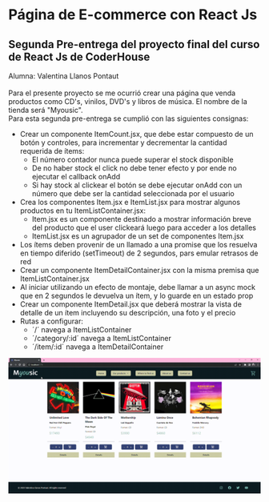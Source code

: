 # Página de E-commerce con React Js
## Segunda Pre-entrega del proyecto final del curso de React Js de CoderHouse
Alumna: Valentina Llanos Pontaut <br><br>
Para el presente proyecto se me ocurrió crear una página que venda productos como CD's, vinilos, DVD's y libros de música. El nombre de la tienda será "Myousic".<br>
Para esta segunda pre-entrega se cumplió con las siguientes consignas:<br>
- Crear un componente ItemCount.jsx, que debe estar compuesto de un botón y controles, para incrementar y decrementar la cantidad requerida de ítems:
  - El número contador nunca puede superar el stock disponible
  - De no haber stock el click no debe tener efecto y por ende no ejecutar el callback onAdd
  - Si hay stock al clickear el botón se debe ejecutar onAdd con un número que debe ser la cantidad seleccionada por el usuario
- Crea los componentes Item.jsx e ItemList.jsx para mostrar algunos productos en tu ItemListContainer.jsx:
  - Item.jsx es un componente destinado a mostrar información breve del producto que el user clickeará luego para acceder a los detalles
  - ItemList.jsx es un agrupador de un set de componentes Item.jsx
- Los ítems deben provenir de un llamado a una promise que los resuelva en tiempo diferido (setTimeout) de 2 segundos, pars emular retrasos de red
- Crear un componente ItemDetailContainer.jsx con la misma premisa que ItemListContainer.jsx
- Al iniciar utilizando un efecto de montaje, debe llamar a un async mock que en 2 segundos le devuelva un ítem, y lo guarde en un estado prop
- Crear un componente ItemDetail.jsx que deberá mostrar la vista de detalle de un ítem incluyendo su descripción, una foto y el precio
- Rutas a configurar:
  - ´/´ navega a ItemListContainer
  - ´/category/:id´ navega a ItemListContainer
  - ´/item/:id´ navega a ItemDetailContainer

![gif](/src/Myousic-Google-Chrome-2023-02-11-13-30-41.gif)
